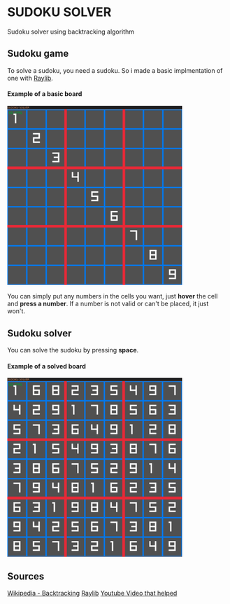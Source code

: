 # SUDOKU SOLVER
Sudoku solver using backtracking algorithm

## Sudoku game
To solve a sudoku, you need a sudoku. So i made a basic implmentation of one with [Raylib](https://www.raylib.com/).

#### Example of a basic board
<img src="docs/basic_sudoku.png" width="400">

You can simply put any numbers in the cells you want, just **hover** the cell and **press a number**. If a number is not valid or can't be placed, it just won't.

## Sudoku solver
You can solve the sudoku by pressing **space**.

#### Example of a solved board
<img src="docs/basic_solved_sudoku.png" width="400">

## Sources
[Wikipedia - Backtracking](https://en.wikipedia.org/wiki/Sudoku_solving_algorithms#Backtracking)
[Raylib](https://www.raylib.com/)
[Youtube Video that helped](https://www.youtube.com/watch?v=eqUwSA0xI-s)